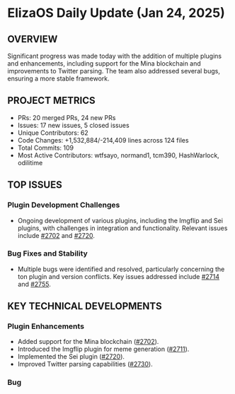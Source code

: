 # ElizaOS Daily Update (Jan 24, 2025)

## OVERVIEW 
Significant progress was made today with the addition of multiple plugins and enhancements, including support for the Mina blockchain and improvements to Twitter parsing. The team also addressed several bugs, ensuring a more stable framework.

## PROJECT METRICS
- PRs: 20 merged PRs, 24 new PRs
- Issues: 17 new issues, 5 closed issues
- Unique Contributors: 62
- Code Changes: +1,532,884/-214,409 lines across 124 files
- Total Commits: 109
- Most Active Contributors: wtfsayo, normand1, tcm390, HashWarlock, odilitime

## TOP ISSUES
### Plugin Development Challenges
- Ongoing development of various plugins, including the Imgflip and Sei plugins, with challenges in integration and functionality. Relevant issues include [#2702](https://github.com/elizaos/eliza/issues/2702) and [#2720](https://github.com/elizaos/eliza/issues/2720).

### Bug Fixes and Stability
- Multiple bugs were identified and resolved, particularly concerning the ton plugin and version conflicts. Key issues addressed include [#2714](https://github.com/elizaos/eliza/issues/2714) and [#2755](https://github.com/elizaos/eliza/issues/2755).

## KEY TECHNICAL DEVELOPMENTS
### Plugin Enhancements
- Added support for the Mina blockchain ([#2702](https://github.com/elizaos/eliza/pull/2702)).
- Introduced the Imgflip plugin for meme generation ([#2711](https://github.com/elizaos/eliza/pull/2711)).
- Implemented the Sei plugin ([#2720](https://github.com/elizaos/eliza/pull/2720)).
- Improved Twitter parsing capabilities ([#2730](https://github.com/elizaos/eliza/pull/2730)).

### Bug